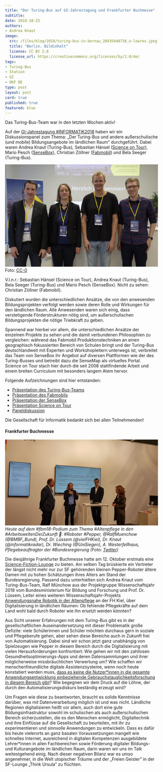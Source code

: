 ```yaml
---
title: "Der Turing-Bus auf GI-Jahrestagung und Frankfurter Buchmesse"
subtitle:
date: 2018-10-25
authors:
- Andrea Knaut
image:
  src: /files/blog/2018/turing-bus-in-bernau_28435448738_o-lowres.jpeg
  title: "Berlin. Bildinhalt"
  license: CC BY 2.0
  license_url: https://creativecommons.org/licenses/by/2.0/de/
tags:
- Turing-Bus
- Station
- GI
- OKF DE
type: post
layout: post
card: true
published: true
featured: blue
---
```


Das Turing-Bus-Team war in den letzten Wochen aktiv!

Auf der [GI-Jahrestagung #INFORMATIK2018](https://informatik2018.gi.de/) haben wir ein Diskussionspanel zum Thema: „Der Turing-Bus und andere außerschulische (und mobile) Bildungsangebote im ländlichen Raum" durchgeführt. Dabei waren Andrea Knaut (Turing-Bus), Sebastian Hänsel ([Science on Tour](https://www.b-tu.de/scienceontour/)), Mario Pesch ([SenseBox](https://sensebox.de/)), Christian Zöllner ([Fabmobil](http://fabmobil.org/)) und Bela Seeger (Turing-Bus).  

![Turing-Bus in Pfiffelbach](/files/blog/2018/Informatik2018_791-copy.jpg)
Foto: <a href="https://creativecommons.org/choose/zero/?lang=de">CC-0</a>

V.l.n.r.: Sebastian Hänsel (Science on Tour), Andrea Knaut (Turing-Bus), Bela Seeger (Turing-Bus) und Mario Pesch (SenseBox). Nicht zu sehen: Christian Zöllner (Fabmobil).

Diskutiert wurden die unterschiedlichen Ansätze, die von den anwesenden Bildungsprojekten verfolgt werden sowie deren Rolle und Wirkungen für den ländlichen Raum. Alle Anwesenden waren sich einig, dass verstetigende Förderstrukturen nötig sind, um außerschulischen Bildungsprojekten die nötige Triebkraft zu geben.

Spannend war hierbei vor allem, die unterschiedlichen Ansätze der einzelnen Projekte zu sehen und die damit verbundenen Philosophien zu vergleichen: während das Fabmobil Produktionstechniken an einen geographisch fokussierten Bereich von Schulen bringt und der Turing-Bus deutschlandweit mit Experten und Workshopleitern unterwegs ist, verbreitet das Team von SenseBox ihr Angebot auf diversen Plattformen wie der des Turing-Busses und betreibt dazu die SenseMap als virtuelles Portal. Science on Tour stach hier durch die seit 2008 stattfindende Arbeit und einem breiten Curriculum mit besonders langem Atem hervor.

Folgende Aufzeichnungen sind hier entstanden:  

* [Präsentation des Turing-Bus-Teams ](https://www.youtube.com/watch?v=W9uCQpJkPpQ)
* [Präsentation des Fabmobils ](https://youtu.be/83fsBYQ_k2c)
* [Präsentation der SenseBox ](https://youtu.be/S3nfd0kat8Y)
* [Präsentation Science on Tour ](https://youtu.be/9XwXSmpUcjo)
* [Paneldiskussion ](https://youtu.be/F_gC4SvhUkA)

Die Gesellschaft für Informatik bedankt sich bei allen Teilnehmenden!

#### Frankfurter Buchmesse

![Turing-Bus in Pfiffelbach](/files/blog/2018/Screenshot.png)
*Heute auf dem #fbm18-Podium zum Thema #Altenpflege in den #ArbeitsweltenDerZukunft 🤖: #Roboter #Pepper, @RalfMuenchow (@BMBF_Bund), Prof. Dr. Lüssem (@vielFHKiel), Dr. Knaut (@informatikradar), Dr. Wieching (@UniSiegen), A. Westerfellhaus, Pflegebeauftragter der #Bundesregierung (Foto: [Twitter](https://twitter.com/w_jahr/status/1050752833425952768))*

Die diesjährige Frankfurter Buchmesse hatte am 12. Oktober erstmals eine [Science-Fiction-Lounge](https://www.buchmesse.de/presse/pressemitteilungen/2018-09-20-science-fiction-lounge-ursula) zu bieten. Am selben Tag brüskierte ein Vertreter der längst nicht mehr nur zur SF gehörenden kleinen Pepper-Roboter ältere Damen mit zu hohen Schätzungen ihres Alters am Stand der Bundesregierung. Passend dazu unterhielten sich Andrea Knaut vom Turing-Bus-Team, Ralf Münchow aus der Projektgruppe Wissenschaftsjahr 2018 vom Bundesministerium für Bildung und Forschung und Prof. Dr. Lüssem, Leiter eines weiteren Wissenschaftsjahr-Projekts [Anwendungsnahe Robotik in der Altenpflege](https://www.robotik-in-der-pflege.de/) an der FH Kiel, über Digitalisierung in ländlichen Räumen: Ob fehlende Pflegekräfte auf dem Land wohl bald durch Roboter wie ihn ersetzt werden könnten?

Aus Sicht unserer Erfahrungen mit dem Turing-Bus gibt es in der gesellschaftlichen Auseinandersetzung mit dieser Problematik große Defizite: viele Schülerinnen und Schüler möchten durchaus gern in soziale und Pflegeberufe gehen, aber sehen diese Bereiche auch in Zukunft frei von Automatisierung. Dabei sind wir schon jetzt ganz unabhängig von Spielzeugen wie Pepper in diesem Bereich durch die Digitalisierung mit vielen Herausforderungen konfrontiert: Wie gehen wir mit den zahllosen Gesundheitsoptimierungs-Apps und deren Datensammlungen und ihrer möglicherweise missbräuchlichen Verwertung um? Wie schaffen wir menschenfreundliche digitale Assistenzsysteme, wenn noch heute konstatiert werden muss, [dass es keine die Nutzer*innen in die gesamte Anwendungsentwicklung einbeziehende Gebrauchstauglichkeitsforschung in diesem Bereich gibt](https://heise.de/-4095279)? Wie begegnen wir dem Druck auf die Löhne, der durch den Automatisierungsdiskurs beständig erzeugt wird?

Um Fragen wie diese zu beantworten, braucht es solide Kenntnisse darüber, was mit Datenverarbeitung möglich ist und was nicht. Ländliche Regionen digitalisieren heißt vor allem, auch dort eine gute Bildungsinfrastruktur sowohl im schulischen als auch außerschulischen Bereich sicherzustellen, die es den Menschen ermöglicht, Digitaltechnik und ihre Einflüsse auf die Gesellschaft zu beurteilen, mit ihr zu experimentieren und sinnvolle Anwendungen zu entwickeln. Dass es dafür bis heute vielerorts an ganz basalen Voraussetzungen mangelt wie schnelles Internet, ausreichend in digitalen Kompetenzen ausgebildete Lehrer*innen in allen Fachbereichen sowie Förderung digitaler Bildungs- und Kulturangebote im ländlichen Raum, darin waren wir uns im Talk weitestgehend einig. Nach dieser negativen Bilanz war es umso angenehmer, in die Welt utopischer Träume und der „Freien Geister" in der SF-Lounge „Think Ursula“ zu flüchten.
